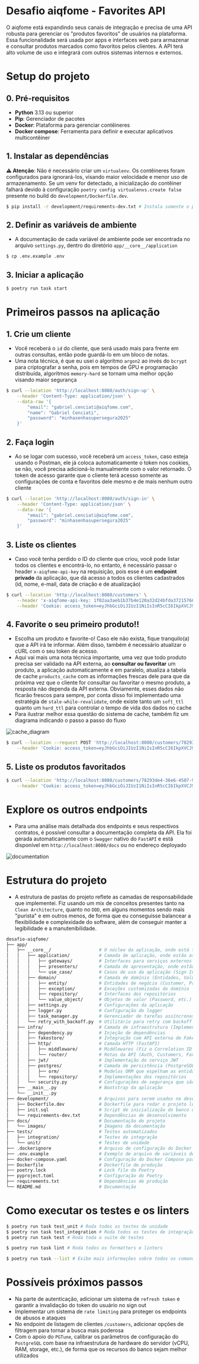 # Desafio aiqfome - Favorites API

O aiqfome está expandindo seus canais de integração e precisa de uma API robusta para gerenciar os "produtos favoritos" de usuários na plataforma. Essa funcionalidade será usada por apps e interfaces web para armazenar e consultar produtos marcados como favoritos pelos clientes. A API terá alto volume de uso e integrará com outros sistemas internos e externos.

# Setup do projeto

## 0. Pré-requisitos

- **Python** 3.13 ou superior
- **Pip**: Gerenciador de pacotes
- **Docker**: Plataforma para gerenciar contêineres
- **Docker compose**: Ferramenta para definir e executar aplicativos multicontêiner

## 1. Instalar as dependências

**⚠️ Atenção**: Não é necessário criar um `virtualenv`. Os contêineres foram configurados para ignorará-los, visando maior velocidade e menor uso de armazenamento. Se um venv for detectado, a inicialização do contêiner falhará devido à configuração `poetry config virtualenvs.create false` presente no build do `development/Dockerfile.dev`.

```bash
$ pip install -r development/requirements-dev.txt # Instala somente o poetry e o taskipy. O requirements.txt da raiz é utilizado apenas para o deploy
```

## 2. Definir as variáveis de ambiente

- A documentação de cada variável de ambiente pode ser encontrada no arquivo `settings.py`, dentro do diretório `app/__core__/application`

```bash
$ cp .env.example .env
```

## 3. Iniciar a aplicação

```bash
$ poetry run task start
```

# Primeiros passos na aplicação

## 1. Crie um cliente

- Você receberá o `id` do cliente, que será usado mais para frente em outras consultas, então pode guardá-lo em um bloco de notas.
- Uma nota técnica, é que eu usei o algoritmo `argon2` ao invés do `bcrypt` para criptografar a senha, pois em tempos de GPU e programação distribuída, algoritmos `memory-hard` se tornam uma melhor opção visando maior segurança

```bash
$ curl --location 'http://localhost:8080/auth/sign-up' \
    --header 'Content-Type: application/json' \
    --data-raw '{
        "email": "gabriel.cenciati@aiqfome.com",
        "name": "Gabriel Cenciati",
        "password": "minhasenhasupersegura2025"
    }'
```

## 2. Faça login

- Ao se logar com sucesso, você receberá um `access_token`, caso esteja usando o Postman, ele já coloca automaticamente o token nos cookies, se não, você precisa adicioná-lo manualmente com o valor retornado. O token de acesso garante que o cliente terá acesso somente as configurações de conta e favoritos dele mesmo e de mais nenhum outro cliente

```bash
$ curl --location 'http://localhost:8080/auth/sign-in' \
    --header 'Content-Type: application/json' \
    --data-raw '{
        "email": "gabriel.cenciati@aiqfome.com",
        "password": "minhasenhasupersegura2025"
    }'
```

## 3. Liste os clientes

- Caso você tenha perdido o ID do cliente que criou, você pode listar todos os clientes e encontrá-lo, no entanto, é necessário passar o header `x-aiqfome-api-key` na requisição, pois esse é um **endpoint privado** da aplicação, que dá acesso a todos os clientes cadastrados (id, nome, e-mail, data de criação e de atualização)

```bash
$ curl --location 'http://localhost:8080/customers' \
    --header 'x-aiqfome-api-key: 1f02aa3aeb1b37b4e120a32d24bfda37215766e2b46272196287521fe76be3eb' \
    --header 'Cookie: access_token=eyJhbGciOiJIUzI1NiIsInR5cCI6IkpXVCJ9.eyJzdWIiOiI3ODI5M2RlNC0zNmU2LTQ1MDctOWVkYS1iMzc0OTc0ZjBmMDgiLCJleHAiOjE3NTU1NjUzMTd9.kize7KcOFQ7SFjVdBOfezde5jwHC_dOVa6oJO9QhGaI'
```

## 4. Favorite o seu primeiro produto!!

- Escolha um produto e favorite-o! Caso ele não exista, fique tranquilo(a) que a API irá te informar. Além disso, também é necessário atualizar o cURL com o seu token de acesso.
- Aqui vai mais uma nota técnica importante, uma vez que todo produto precisa ser validado na API externa, ao **consultar ou favoritar** um produto, a aplicação automaticamente e em paralelo, atualiza a tabela de cache `products_cache` com as informações frescas dele para que da próxima vez que o cliente for consultar ou favoritar o mesmo produto, a resposta não dependa da API externa. Obviamente, esses dados não ficarão frescos para sempre, por conta disso foi implementado uma estratégia de `stale-while-revalidate`, onde existe tanto um `soft_ttl` quanto um `hard_ttl` para controlar o tempo de vida dos dados no cache
- Para ilustrar melhor essa questão do sistema de cache, também fiz um diagrama indicando o passo a passo do fluxo

![cache_diagram](./docs/images/products_cache_flow.png)

```bash
$ curl --location --request POST 'http://localhost:8080/customers/78293de4-36e6-4507-9eda-b374974f0f08/favorites/5' \
    --header 'Cookie: access_token=eyJhbGciOiJIUzI1NiIsInR5cCI6IkpXVCJ9.eyJzdWIiOiI3ODI5M2RlNC0zNmU2LTQ1MDctOWVkYS1iMzc0OTc0ZjBmMDgiLCJleHAiOjE3NTU1NjUzMTd9.kize7KcOFQ7SFjVdBOfezde5jwHC_dOVa6oJO9QhGaI'
```

## 5. Liste os produtos favoritados

```bash
$ curl --location 'http://localhost:8080/customers/78293de4-36e6-4507-9eda-b374974f0f08/favorites' \
    --header 'Cookie: access_token=eyJhbGciOiJIUzI1NiIsInR5cCI6IkpXVCJ9.eyJzdWIiOiI3ODI5M2RlNC0zNmU2LTQ1MDctOWVkYS1iMzc0OTc0ZjBmMDgiLCJleHAiOjE3NTU1NjUzMTd9.kize7KcOFQ7SFjVdBOfezde5jwHC_dOVa6oJO9QhGaI'
```

# Explore os outros endpoints

- Para uma análise mais detalhada dos endpoints e seus respectivos contratos, é possível consultar a documentação completa da API. Ela foi gerada automaticamente com o `Swagger` nativo do `FastAPI` e está disponível em `http://localhost:8080/docs` ou no endereço deployado

![documentation](./docs/images/api_docs.png)

# Estrutura do projeto

- A estrutura de pastas do projeto reflete as camadas de responsabilidade que implementei. Fiz usando um mix de conceitos presentes tanto na `Clean Architecture`, quanto no `DDD`, em alguns momentos sendo mais "purista" e em outros menos, de forma que eu conseguisse balancear a flexibilidade e complexidade do software, além de conseguir manter a legibilidade e a manutenibilidade.

```bash
desafio-aiqfome/
├── app/
│   ├── __core__/                  # O núcleo da aplicação, onde está tudo referente às regras de negócio
│   │   ├── application/           # Camada de aplicação, onde estão as "engrenagens" que colocam em prática as regras de negócio
│   │   │   ├── gateways/          # Interfaces para serviços externos (JWT, Product Catalog)
│   │   │   ├── presenters/        # Camada de apresentação, onde estão os formatadores das respostas da API
│   │   │   └── use_case/          # Casos de uso da aplicação (Sign In, Sign Up, Favorite product, etc.)
│   │   ├── domain/                # Camada de domínio (Entidades, Value Objects, etc.)
│   │   │   ├── entity/            # Entidades de negócio (Customer, Product)
│   │   │   ├── exception/         # Exceções customizadas do domínio
│   │   │   ├── repository/        # Interfaces dos repositórios
│   │   │   └── value_object/      # Objetos de valor (Password, etc.)
│   │   ├── settings.py            # Configurações da aplicação
│   │   ├── logger.py              # Configuração do logger
│   │   ├── task_manager.py        # Gerenciador de tarefas assíncronas
│   │   └── retry_with_backoff.py  # Utilitário para retry com backoff (Usei para o Product Catalog)
│   ├── infra/                     # Camada de infraestrutura (Implementações concretas)
│   │   ├── dependency.py          # Injeção de dependências
│   │   ├── fakestore/             # Integração com API externa do Fake Store
│   │   ├── http/                  # Camada HTTP (FastAPI)
│   │   │   ├── middleware/        # Middlewares (Fiz o Correlation ID para facilitar na identificação das requests)
│   │   │   └── router/            # Rotas da API (Auth, Customers, Favorites)
│   │   ├── jwt/                   # Implementação do serviço JWT
│   │   ├── postgres/              # Camada de persistência (PostgreSQL)
│   │   │   ├── orm/               # Modelos ORM que espelham as entidades, mas estão "sujos" com framework (SQLModel)
│   │   │   └── repository/        # Implementações dos repositórios
│   │   └── security.py            # Configurações de segurança que são usadas nos Controllers
│   ├── __main__.py                # Bootstrap da aplicação
│   └── __init__.py
├── development/                   # Arquivos para serem usados no desenvolvimento
│   ├── Dockerfile.dev             # Dockerfile para rodar o projeto localmente
│   ├── init.sql                   # Script de inicialização do banco que roda no build do PostgreSQL
│   └── requirements-dev.txt       # Dependências de desenvolvimento
├── docs/                          # Documentação do projeto
│   └── images/                    # Imagens da documentação
├── tests/                         # Testes automatizados
│   ├── integration/               # Testes de integração
│   └── unit/                      # Testes de unidade
├── .dockerignore                  # Arquivo de configuração do Docker para ignorar arquivos e pastas
├── .env.example                   # Exemplo de arquivo de variáveis de ambiente
├── docker-compose.yaml            # Configuração do Docker Compose para rodar o projeto localmente
├── Dockerfile                     # Dockerfile de produção
├── poetry.lock                    # Lock file do Poetry
├── pyproject.toml                 # Configuração do Poetry
├── requirements.txt               # Dependências de produção
└── README.md                      # Documentação
```

# Como executar os testes e os linters

```bash
$ poetry run task test_unit # Roda todos os testes de unidade
$ poetry run task test_integration # Roda todos os testes de integração
$ poetry run task test # Roda toda a suite de testes
```

```bash
$ poetry run task lint # Roda todos os formatters e linters
```

```bash
$ poetry run task --list # Exibe mais informações sobre todos os comandos pré-definidos
```

# Possíveis próximos passos

- Na parte de autenticação, adicionar um sistema de `refresh token` e garantir a invalidação do token do usuário no sign out
- Implementar um sistema de `rate limiting` para proteger os endpoints de abusos e ataques
- No endpoint de listagem de clientes `/customers`, adicionar opções de filtragem para tornar a busca mais poderosa
- Com o apoio do `PGTune`, calibrar os parâmetros de configuração do `PostgreSQL` com base na infraestrutura de hardware do servidor (vCPU, RAM, storage, etc.), de forma que os recursos do banco sejam melhor utilizados
